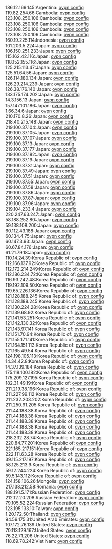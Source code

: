 186.12.169.145:Argentina: [ovpn config](vpn/186_12_169_145.ovpn)  
119.82.254.66:Cambodia: [ovpn config](vpn/119_82_254_66.ovpn)  
123.108.250.106:Cambodia: [ovpn config](vpn/123_108_250_106.ovpn)  
123.108.250.106:Cambodia: [ovpn config](vpn/123_108_250_106.ovpn)  
123.108.250.106:Cambodia: [ovpn config](vpn/123_108_250_106.ovpn)  
123.108.250.106:Cambodia: [ovpn config](vpn/123_108_250_106.ovpn)  
160.19.225.114:Indonesia: [ovpn config](vpn/160_19_225_114.ovpn)  
101.203.5.224:Japan: [ovpn config](vpn/101_203_5_224.ovpn)  
106.150.251.233:Japan: [ovpn config](vpn/106_150_251_233.ovpn)  
115.162.42.116:Japan: [ovpn config](vpn/115_162_42_116.ovpn)  
118.152.155.116:Japan: [ovpn config](vpn/118_152_155_116.ovpn)  
125.215.113.47:Japan: [ovpn config](vpn/125_215_113_47.ovpn)  
125.51.64.56:Japan: [ovpn config](vpn/125_51_64_56.ovpn)  
126.114.180.134:Japan: [ovpn config](vpn/126_114_180_134.ovpn)  
126.29.214.239:Japan: [ovpn config](vpn/126_29_214_239.ovpn)  
126.38.176.140:Japan: [ovpn config](vpn/126_38_176_140.ovpn)  
133.175.174.202:Japan: [ovpn config](vpn/133_175_174_202.ovpn)  
14.3.156.13:Japan: [ovpn config](vpn/14_3_156_13.ovpn)  
157.147.101.186:Japan: [ovpn config](vpn/157_147_101_186.ovpn)  
1.66.34.6:Japan: [ovpn config](vpn/1_66_34_6.ovpn)  
210.170.8.26:Japan: [ovpn config](vpn/210_170_8_26.ovpn)  
218.40.215.148:Japan: [ovpn config](vpn/218_40_215_148.ovpn)  
219.100.37.104:Japan: [ovpn config](vpn/219_100_37_104.ovpn)  
219.100.37.105:Japan: [ovpn config](vpn/219_100_37_105.ovpn)  
219.100.37.107:Japan: [ovpn config](vpn/219_100_37_107.ovpn)  
219.100.37.13:Japan: [ovpn config](vpn/219_100_37_13.ovpn)  
219.100.37.177:Japan: [ovpn config](vpn/219_100_37_177.ovpn)  
219.100.37.182:Japan: [ovpn config](vpn/219_100_37_182.ovpn)  
219.100.37.19:Japan: [ovpn config](vpn/219_100_37_19.ovpn)  
219.100.37.31:Japan: [ovpn config](vpn/219_100_37_31.ovpn)  
219.100.37.49:Japan: [ovpn config](vpn/219_100_37_49.ovpn)  
219.100.37.51:Japan: [ovpn config](vpn/219_100_37_51.ovpn)  
219.100.37.55:Japan: [ovpn config](vpn/219_100_37_55.ovpn)  
219.100.37.58:Japan: [ovpn config](vpn/219_100_37_58.ovpn)  
219.100.37.86:Japan: [ovpn config](vpn/219_100_37_86.ovpn)  
219.100.37.87:Japan: [ovpn config](vpn/219_100_37_87.ovpn)  
219.100.37.96:Japan: [ovpn config](vpn/219_100_37_96.ovpn)  
219.104.233.4:Japan: [ovpn config](vpn/219_104_233_4.ovpn)  
220.247.63.247:Japan: [ovpn config](vpn/220_247_63_247.ovpn)  
58.188.252.80:Japan: [ovpn config](vpn/58_188_252_80.ovpn)  
59.138.108.200:Japan: [ovpn config](vpn/59_138_108_200.ovpn)  
60.112.43.188:Japan: [ovpn config](vpn/60_112_43_188.ovpn)  
60.134.4.75:Japan: [ovpn config](vpn/60_134_4_75.ovpn)  
60.147.3.93:Japan: [ovpn config](vpn/60_147_3_93.ovpn)  
60.67.84.176:Japan: [ovpn config](vpn/60_67_84_176.ovpn)  
61.21.79.18:Japan: [ovpn config](vpn/61_21_79_18.ovpn)  
110.14.24.39:Korea Republic of: [ovpn config](vpn/110_14_24_39.ovpn)  
112.166.137.92:Korea Republic of: [ovpn config](vpn/112_166_137_92.ovpn)  
112.172.214.249:Korea Republic of: [ovpn config](vpn/112_172_214_249.ovpn)  
112.186.234.72:Korea Republic of: [ovpn config](vpn/112_186_234_72.ovpn)  
116.93.242.48:Korea Republic of: [ovpn config](vpn/116_93_242_48.ovpn)  
119.192.109.50:Korea Republic of: [ovpn config](vpn/119_192_109_50.ovpn)  
119.65.226.136:Korea Republic of: [ovpn config](vpn/119_65_226_136.ovpn)  
121.128.188.245:Korea Republic of: [ovpn config](vpn/121_128_188_245.ovpn)  
121.128.188.245:Korea Republic of: [ovpn config](vpn/121_128_188_245.ovpn)  
121.130.224.28:Korea Republic of: [ovpn config](vpn/121_130_224_28.ovpn)  
121.139.68.92:Korea Republic of: [ovpn config](vpn/121_139_68_92.ovpn)  
121.141.53.251:Korea Republic of: [ovpn config](vpn/121_141_53_251.ovpn)  
121.142.130.32:Korea Republic of: [ovpn config](vpn/121_142_130_32.ovpn)  
121.143.97.141:Korea Republic of: [ovpn config](vpn/121_143_97_141.ovpn)  
121.151.70.94:Korea Republic of: [ovpn config](vpn/121_151_70_94.ovpn)  
121.155.171.141:Korea Republic of: [ovpn config](vpn/121_155_171_141.ovpn)  
121.164.151.113:Korea Republic of: [ovpn config](vpn/121_164_151_113.ovpn)  
121.165.49.54:Korea Republic of: [ovpn config](vpn/121_165_49_54.ovpn)  
124.198.105.113:Korea Republic of: [ovpn config](vpn/124_198_105_113.ovpn)  
14.34.42.8:Korea Republic of: [ovpn config](vpn/14_34_42_8.ovpn)  
14.37.139.184:Korea Republic of: [ovpn config](vpn/14_37_139_184.ovpn)  
175.118.100.182:Korea Republic of: [ovpn config](vpn/175_118_100_182.ovpn)  
175.209.127.195:Korea Republic of: [ovpn config](vpn/175_209_127_195.ovpn)  
182.31.49.19:Korea Republic of: [ovpn config](vpn/182_31_49_19.ovpn)  
211.219.38.196:Korea Republic of: [ovpn config](vpn/211_219_38_196.ovpn)  
211.227.99.112:Korea Republic of: [ovpn config](vpn/211_227_99_112.ovpn)  
211.232.203.202:Korea Republic of: [ovpn config](vpn/211_232_203_202.ovpn)  
211.250.91.205:Korea Republic of: [ovpn config](vpn/211_250_91_205.ovpn)  
211.44.188.38:Korea Republic of: [ovpn config](vpn/211_44_188_38.ovpn)  
211.44.188.38:Korea Republic of: [ovpn config](vpn/211_44_188_38.ovpn)  
211.44.188.38:Korea Republic of: [ovpn config](vpn/211_44_188_38.ovpn)  
211.44.188.38:Korea Republic of: [ovpn config](vpn/211_44_188_38.ovpn)  
211.44.188.38:Korea Republic of: [ovpn config](vpn/211_44_188_38.ovpn)  
218.232.28.74:Korea Republic of: [ovpn config](vpn/218_232_28_74.ovpn)  
220.84.77.201:Korea Republic of: [ovpn config](vpn/220_84_77_201.ovpn)  
221.165.217.151:Korea Republic of: [ovpn config](vpn/221_165_217_151.ovpn)  
222.111.63.28:Korea Republic of: [ovpn config](vpn/222_111_63_28.ovpn)  
39.115.217.197:Korea Republic of: [ovpn config](vpn/39_115_217_197.ovpn)  
58.125.213.9:Korea Republic of: [ovpn config](vpn/58_125_213_9.ovpn)  
59.12.244.224:Korea Republic of: [ovpn config](vpn/59_12_244_224.ovpn)  
59.5.143.112:Korea Republic of: [ovpn config](vpn/59_5_143_112.ovpn)  
124.158.106.26:Mongolia: [ovpn config](vpn/124_158_106_26.ovpn)  
217.138.212.58:Romania: [ovpn config](vpn/217_138_212_58.ovpn)  
188.191.5.171:Russian Federation: [ovpn config](vpn/188_191_5_171.ovpn)  
212.12.20.208:Russian Federation: [ovpn config](vpn/212_12_20_208.ovpn)  
79.105.52.224:Russian Federation: [ovpn config](vpn/79_105_52_224.ovpn)  
123.195.133.10:Taiwan: [ovpn config](vpn/123_195_133_10.ovpn)  
1.20.172.50:Thailand: [ovpn config](vpn/1_20_172_50.ovpn)  
94.59.175.31:United Arab Emirates: [ovpn config](vpn/94_59_175_31.ovpn)  
107.172.76.139:United States: [ovpn config](vpn/107_172_76_139.ovpn)  
70.113.129.167:United States: [ovpn config](vpn/70_113_129_167.ovpn)  
76.22.71.206:United States: [ovpn config](vpn/76_22_71_206.ovpn)  
118.69.78.242:Viet Nam: [ovpn config](vpn/118_69_78_242.ovpn)  
